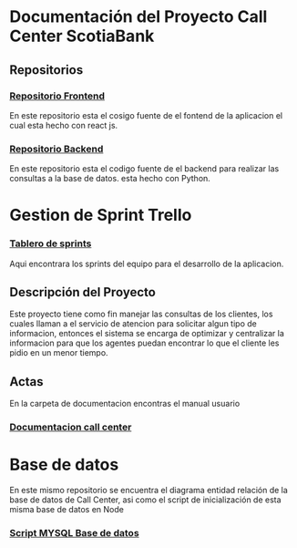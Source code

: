 # Documentación del Proyecto Call Center ScotiaBank

## Repositorios

### [Repositorio Frontend](https://github.com/Andres-Liscano/Front-end-Scotiabank) 
En este repositorio esta el cosigo fuente de el fontend de la aplicacion el cual esta hecho con react js.

### [Repositorio Backend](https://github.com/Andres-Liscano/Back-end-Scotiabank)
En este repositorio esta el codigo fuente de el backend para realizar las consultas a la base de datos. esta hecho con Python.


# Gestion de Sprint Trello

### [Tablero de sprints](https://trello.com/invite/proyectoscotiabank1/ATTI235bb774876c59d9b4ff0a0d47c8f117075131CC)

Aqui encontrara los sprints del equipo para el desarrollo de la aplicacion. 



## Descripción del Proyecto
Este proyecto tiene como fin manejar las consultas de los clientes, los cuales llaman a el servicio de atencion para solicitar algun tipo de informacion, entonces el sistema se encarga de optimizar y centralizar la informacion para que los agentes puedan encontrar lo que el cliente les pidio en un menor tiempo.


## Actas
En la carpeta de documentacion encontras el manual usuario
### [Documentacion call center](https://drive.google.com/drive/folders/12Hbn9Eho1-_jggfxdbzvNvBMpDCY6r2f?usp=sharing)

# Base de datos
En este mismo repositorio se encuentra el diagrama entidad relación de la base de datos de Call Center, asi como el script de inicialización de esta misma base de datos en Node
### [Script MYSQL Base de datos](https://drive.google.com/file/d/1pyPtW3NPHw281iVw6jtyXw01AbF9LKt4/view?usp=sharing)

